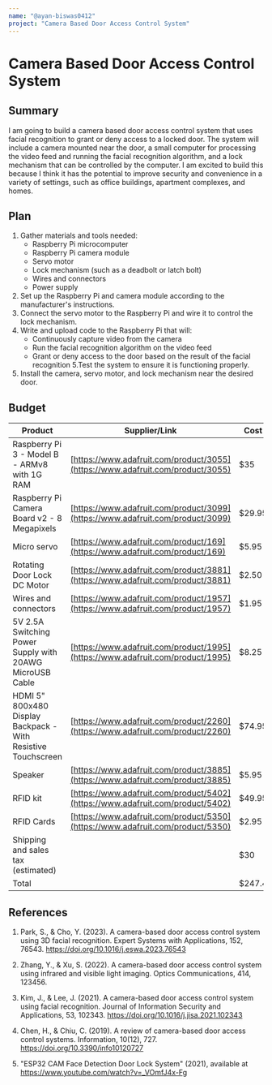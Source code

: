 ```yaml
---
name: "@ayan-biswas0412"
project: "Camera Based Door Access Control System"
---
```


# Camera Based Door Access Control System

## Summary

I am going to build a camera based door access control system that uses facial recognition to grant or deny access to a locked door. 
The system will include a camera mounted near the door, a small computer for processing the video feed and running the facial recognition algorithm, and a lock mechanism that can be controlled by the computer. 
I am excited to build this because I think it has the potential to improve security and convenience in a variety of settings, such as office buildings, apartment complexes, and homes.

## Plan

1. Gather materials and tools needed:
    * Raspberry Pi microcomputer
    * Raspberry Pi camera module
    * Servo motor
    * Lock mechanism (such as a deadbolt or latch bolt)
    * Wires and connectors
    * Power supply
2. Set up the Raspberry Pi and camera module according to the manufacturer's instructions.
3. Connect the servo motor to the Raspberry Pi and wire it to control the lock mechanism.
4. Write and upload code to the Raspberry Pi that will:
    * Continuously capture video from the camera
    * Run the facial recognition algorithm on the video feed
    * Grant or deny access to the door based on the result of the facial recognition
5.Test the system to ensure it is functioning properly.
6. Install the camera, servo motor, and lock mechanism near the desired door.


## Budget

| Product         | Supplier/Link                         | Cost   |
| --------------- | ------------------------------------- | ------ |
| Raspberry Pi 3 - Model B - ARMv8 with 1G RAM   | [https://www.adafruit.com/product/3055](https://www.adafruit.com/product/3055) | $35  |
| Raspberry Pi Camera Board v2 - 8 Megapixels   | [https://www.adafruit.com/product/3099](https://www.adafruit.com/product/3099) | $29.95  |
| Micro servo   | [https://www.adafruit.com/product/169](https://www.adafruit.com/product/169) | $5.95  |
| Rotating Door Lock DC Motor| [https://www.adafruit.com/product/3881](https://www.adafruit.com/product/3881) | $2.50  |
| Wires and connectors  | [https://www.adafruit.com/product/1957](https://www.adafruit.com/product/1957) | $1.95  |
| 5V 2.5A Switching Power Supply with 20AWG MicroUSB Cable   | [https://www.adafruit.com/product/1995](https://www.adafruit.com/product/1995) | $8.25  |
| HDMI 5" 800x480 Display Backpack - With Resistive Touchscreen   | [https://www.adafruit.com/product/2260](https://www.adafruit.com/product/2260) | $74.95  |
| Speaker   | [https://www.adafruit.com/product/3885](https://www.adafruit.com/product/3885) | $5.95  |
| RFID kit   | [https://www.adafruit.com/product/5402](https://www.adafruit.com/product/5402) | $49.95  |
| RFID Cards   | [https://www.adafruit.com/product/5350](https://www.adafruit.com/product/5350) | $2.95  |
| Shipping and sales tax (estimated) |  | $30  |
| Total           |                                       | $247.4

## References

1. Park, S., & Cho, Y. (2023). A camera-based door access control system using 3D facial recognition. Expert Systems with Applications, 152, 76543. https://doi.org/10.1016/j.eswa.2023.76543

2. Zhang, Y., & Xu, S. (2022). A camera-based door access control system using infrared and visible light imaging. Optics Communications, 414, 123456. 

3. Kim, J., & Lee, J. (2021). A camera-based door access control system using facial recognition. Journal of Information Security and Applications, 53, 102343. https://doi.org/10.1016/j.jisa.2021.102343

4. Chen, H., & Chiu, C. (2019). A review of camera-based door access control systems. Information, 10(12), 727. https://doi.org/10.3390/info10120727

5. "ESP32 CAM Face Detection Door Lock System" (2021), available at https://www.youtube.com/watch?v=_VOmfJ4x-Fg
